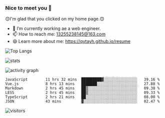 ### Nice to meet you 👋

😊I'm glad that you clicked on my home page.😊

- 🔭 I’m currently working ae a web engineer.
- 📫 How to reach me: 13255238145@163.com
- 😄 Learn more about me: https://qytayh.github.io/resume

![Top Langs](https://github-readme-stats.vercel.app/api/top-langs?username=qytayh) 

![stats](https://github-readme-stats.vercel.app/api?username=qytayh&show_icons=true&theme=radical&layout=compact)
	
![activity graph](https://activity-graph.herokuapp.com/graph?username=qytayh&theme=dracula)

<!--START_SECTION:waka-->

```text
JavaScript        11 hrs 32 mins  █████████▓░░░░░░░░░░░░░░░   39.16 %
Vue.js            8 hrs 13 mins   ███████░░░░░░░░░░░░░░░░░░   27.88 %
Markdown          2 hrs 45 mins   ██▒░░░░░░░░░░░░░░░░░░░░░░   09.38 %
LESS              2 hrs 45 mins   ██▒░░░░░░░░░░░░░░░░░░░░░░   09.33 %
TypeScript        2 hrs 21 mins   ██░░░░░░░░░░░░░░░░░░░░░░░   08.00 %
JSON              43 mins         ▓░░░░░░░░░░░░░░░░░░░░░░░░   02.47 %
```

<!--END_SECTION:waka-->

![visitors](https://visitor-badge.glitch.me/badge?page_id=qytayh)


<!--
**qytayh/qytayh** is a ✨ _special_ ✨ repository because its `README.md` (this file) appears on your GitHub profile.

Here are some ideas to get you started:

- 🔭 I’m currently working on ...
- 🌱 I’m currently learning ...
- 👯 I’m looking to collaborate on ...
- 🤔 I’m looking for help with ...
- 💬 Ask me about ...
- 📫 How to reach me: ...
- 😄 Pronouns: ...
- ⚡ Fun fact: ...
-->
